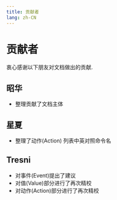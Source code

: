 ```yaml
---
title: 贡献者
lang: zh-CN
---
```


# 贡献者

衷心感谢以下朋友对文档做出的贡献.
## 昭华
- 整理贡献了文档主体

## 星夏

- 整理了动作(Action) 列表中英对照命令名
## Tresni

- 对事件(Event)提出了建议
- 对值(Value)部分进行了再次精校
- 对动作(Action)部分进行了再次精校


